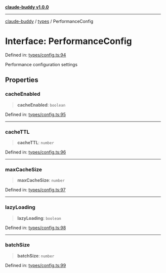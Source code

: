 [**claude-buddy v1.0.0**](../../README.md)

***

[claude-buddy](../../modules.md) / [types](../README.md) / PerformanceConfig

# Interface: PerformanceConfig

Defined in: [types/config.ts:94](https://github.com/gsetsero/assistant-integration/blob/911ddf7680199ad668404c191ed66335473fdc65/claude-buddy/src/types/config.ts#L94)

Performance configuration settings

## Properties

### cacheEnabled

> **cacheEnabled**: `boolean`

Defined in: [types/config.ts:95](https://github.com/gsetsero/assistant-integration/blob/911ddf7680199ad668404c191ed66335473fdc65/claude-buddy/src/types/config.ts#L95)

***

### cacheTTL

> **cacheTTL**: `number`

Defined in: [types/config.ts:96](https://github.com/gsetsero/assistant-integration/blob/911ddf7680199ad668404c191ed66335473fdc65/claude-buddy/src/types/config.ts#L96)

***

### maxCacheSize

> **maxCacheSize**: `number`

Defined in: [types/config.ts:97](https://github.com/gsetsero/assistant-integration/blob/911ddf7680199ad668404c191ed66335473fdc65/claude-buddy/src/types/config.ts#L97)

***

### lazyLoading

> **lazyLoading**: `boolean`

Defined in: [types/config.ts:98](https://github.com/gsetsero/assistant-integration/blob/911ddf7680199ad668404c191ed66335473fdc65/claude-buddy/src/types/config.ts#L98)

***

### batchSize

> **batchSize**: `number`

Defined in: [types/config.ts:99](https://github.com/gsetsero/assistant-integration/blob/911ddf7680199ad668404c191ed66335473fdc65/claude-buddy/src/types/config.ts#L99)
